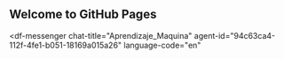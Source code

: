 ## Welcome to GitHub Pages
<script src="https://www.gstatic.com/dialogflow-console/fast/messenger/bootstrap.js?v=1"></script>
<df-messenger
  chat-title="Aprendizaje_Maquina"
  agent-id="94c63ca4-112f-4fe1-b051-18169a015a26"
  language-code="en"
></df-messenger>

